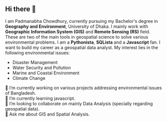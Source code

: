 ## Hi there 👋

<!--
**GOItPadma/GOItPadma** is a ✨ _special_ ✨ repository because its `README.md` (this file) appears on your GitHub profile.

Here are some ideas to get you started:

- 🔭 I’m currently working on ...
- 🌱 I’m currently learning ...
- 👯 I’m looking to collaborate on ...
- 🤔 I’m looking for help with ...
- 💬 Ask me about ...
- 📫 How to reach me: ...
- 😄 Pronouns: ...
- ⚡ Fun fact: ...
-->
I am Padmanabha Chowdhury, currently pursuing my Bachelor's degree in <b>Geography and Environment</b>, University of Dhaka. I mainly work with <b>Geographic Information System (GIS)</b> and <b>Remote Sensing (RS)</b> field.
These are two of the main tools in geospatial science to solve various environmental problems. I am a <b>Pythonista</b>, <b>SQLista</b> and a <b>Javascript</b> fan. I want to build my
career as a geospatial data analyst. My interest lies in the following environmental issues:
<ul>
<li>Disaster Management</li>
<li> Water Security and Pollution</li>
<li> Marine and Coastal Environment </li> 
<li> Climate Change</li>
</ul>
🔭 I’m currently working on various projects addressing environmental issues of Bangladesh.<br>
🌱 I’m currently learning javascript.<br>
👯 I’m looking to collaborate on mainly Data Analysis (specially regarding geospatial data).<br>
💬 Ask me about GIS and Spatial Analysis.<br>
